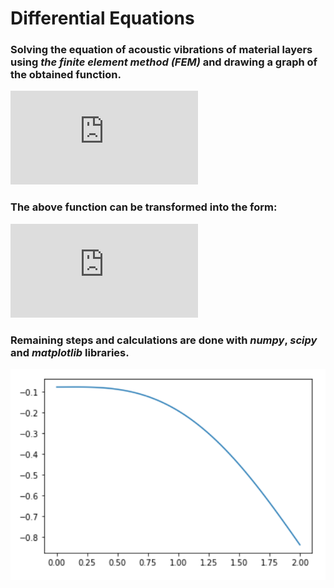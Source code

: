 # Differential Equations

### Solving **the equation of acoustic vibrations of material layers** using ***the finite element method (FEM)*** and drawing a graph of the obtained function.
<!-- <img src="https://latex.codecogs.com/gif.latex?s=\text {
      $$ \left\{
      \begin{array}{ll}
            \frac{-d^2u(x)}{dx^2}-u=sinx \\
            u(0)=0\\
            \frac{du(2)}{dx}-u(2)=0\\
      \end{array} 
      \right.  $$ 
 } " />  -->
![equation](http://latex.codecogs.com/svg.latex?%7B%5Ccolor%7BWhite%7D%20%5Cleft%5C%7B%20%20%20%20%20%20%5Cbegin%7Barray%7D%7Bll%7D%20%20%20%20%20%20%20%20%20%20%20%20%5Cfrac%7B-d%5E2u(x)%7D%7Bdx%5E2%7D-u=sinx%20%5C%5C%20%20%20%20%20%20%20%20%20%20%20%20u(0)=0%5C%5C%20%20%20%20%20%20%20%20%20%20%20%20%5Cfrac%7Bdu(2)%7D%7Bdx%7D-u(2)=0%5C%5C%20%20%20%20%20%20%5Cend%7Barray%7D%20%20%20%20%20%20%20%5Cright.%20%7D)
### The above function can be transformed into the form:
<!-- 
$$
u(2)v(2) -  \int_{0}^{2} u'(x)v'(x) - u(x)v(x) \,dx = - \int_{0}^{2} v(x)sin(x) \,dx 
$$ -->
![equation2](http://latex.codecogs.com/svg.latex?%7B%5Ccolor%7BWhite%7D%20u(2)v(2)%20-%20%20%5Cint_%7B0%7D%5E%7B2%7D%20u'(x)v'(x)%20-%20u(x)v(x)%20%5C,dx%20=%20-%20%5Cint_%7B0%7D%5E%7B2%7D%20v(x)sin(x)%20%5C,dx%20%7D)
### Remaining steps and calculations are done with *numpy*, *scipy* and *matplotlib* libraries.

![Result graph](/result.PNG)
